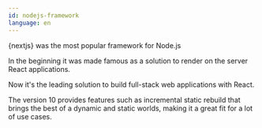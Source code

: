 ```yaml
---
id: nodejs-framework  
language: en
---
```


{nextjs} was the most popular framework for Node.js

In the beginning it was made famous as a solution to render on the server React applications.

Now it's the leading solution to build full-stack web applications with React.

The version 10 provides features such as incremental static rebuild that brings the best of a dynamic and static worlds, making it a great fit for a lot of use cases.
